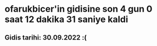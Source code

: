 # ofarukbicer'in gidisine son 4 gun 0 saat 12 dakika 31 saniye kaldi

## Gidis tarihi: 30.09.2022 :(